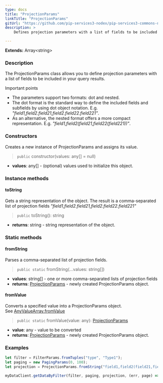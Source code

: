 ```yaml
---
type: docs
title: "ProjectionParams"
linkTitle: "ProjectionParams"
gitUrl: "https://github.com/pip-services3-nodex/pip-services3-commons-nodex"
description: > 
    Defines projection parameters with a list of fields to be included in the query results.

---
```


**Extends:** Array\<string\> 

### Description

The ProjectionParams class allows you to define projection parameters with a list of fields to be included in your query results. 

Important points

- The parameters support two formats: dot and nested.
- The dot format is the standard way to define the included fields and subfields by using dot object notation. E.g. *"field1,field2.field21,field2.field22.field221"*.
- As an alternative, the nested format offers a more compact representation. E.g. *"field1,field2(field21,field22(field221))"*.

### Constructors
Creates a new instance of ProjectionParams and assigns its value.

> `public` constructor(values: any[] = null)

- **values**: any[] - (optional) values used to initialize this object.

### Instance methods

#### toString
Gets a string representation of the object.
The result is a comma-separated list of projection fields
*"field1,field2.field21,field2.field22.field221"*

> `public` toString(): string

- **returns**: string - string representation of the object.

### Static methods

#### fromString
Parses a comma-separated list of projection fields.

> `public static` fromString(...values: string[])

- **values**: string[] - one or more comma-separated lists of projection fields
- **returns**: [ProjectionParams]() - newly created ProjectionParams object.

#### fromValue
Converts a specified value into a ProjectionParams object.  
See [AnyValueArray.fromValue](../any_value_array/#fromvalue)

> `public static` fromValue(value: any): [ProjectionParams]()

- **value**: any -  value to be converted
- **returns**: [ProjectionParams]() - newly created ProjectionParams object.

### Examples

```typescript
let filter = FilterParams.fromTuples("type", "Type1");
let paging = new PagingParams(0, 100);
let projection = ProjectionParams.fromString("field1,field2(field21,field22)")    

myDataClient.getDataByFilter(filter, paging, projection, (err, page) => {...});
```
